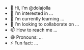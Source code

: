 - 👋 Hi, I’m @dolajolla
- 👀 I’m interested in ...
- 🌱 I’m currently learning ...
- 💞️ I’m looking to collaborate on ...
- 📫 How to reach me ...
- 😄 Pronouns: ...
- ⚡ Fun fact: ...

<!---
dolajolla/dolajolla is a ✨ special ✨ repository because its `README.md` (this file) appears on your GitHub profile.
You can click the Preview link to take a look at your changes.
--->
